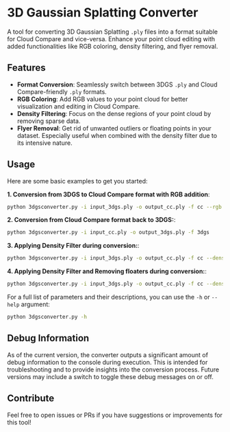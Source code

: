 # 3D Gaussian Splatting Converter

A tool for converting 3D Gaussian Splatting `.ply` files into a format suitable for Cloud Compare and vice-versa. Enhance your point cloud editing with added functionalities like RGB coloring, density filtering, and flyer removal.

## Features

- **Format Conversion**: Seamlessly switch between 3DGS `.ply` and Cloud Compare-friendly `.ply` formats.
- **RGB Coloring**: Add RGB values to your point cloud for better visualization and editing in Cloud Compare.
- **Density Filtering**: Focus on the dense regions of your point cloud by removing sparse data.
- **Flyer Removal**: Get rid of unwanted outliers or floating points in your dataset. Especially useful when combined with the density filter due to its intensive nature.

## Usage

Here are some basic examples to get you started:

**1. Conversion from 3DGS to Cloud Compare format with RGB addition**:

   ```bash
   python 3dgsconverter.py -i input_3dgs.ply -o output_cc.ply -f cc --rgb
   ```

**2. Conversion from Cloud Compare format back to 3DGS:**:

   ```bash
   python 3dgsconverter.py -i input_cc.ply -o output_3dgs.ply -f 3dgs
   ```

**3. Applying Density Filter during conversion:**:

   ```bash
   python 3dgsconverter.py -i input_3dgs.ply -o output_cc.ply -f cc --density_filter
   ```

**4. Applying Density Filter and Removing floaters during conversion:**:

   ```bash
   python 3dgsconverter.py -i input_3dgs.ply -o output_cc.ply -f cc --density_filter --remove fliers
   ```

For a full list of parameters and their descriptions, you can use the `-h` or `--help` argument:

```bash
python 3dgsconverter.py -h
```

## Debug Information

As of the current version, the converter outputs a significant amount of debug information to the console during execution. This is intended for troubleshooting and to provide insights into the conversion process. Future versions may include a switch to toggle these debug messages on or off.

## Contribute

Feel free to open issues or PRs if you have suggestions or improvements for this tool!

